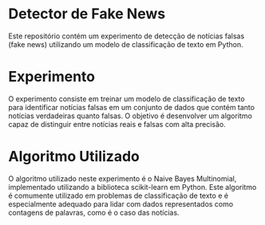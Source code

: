 # Detector de Fake News

 Este repositório contém um experimento de detecção de notícias falsas (fake news) utilizando um modelo de classificação de texto em Python.

# Experimento

O experimento consiste em treinar um modelo de classificação de texto para identificar notícias falsas em um conjunto de dados que contém tanto notícias verdadeiras quanto falsas. O objetivo é desenvolver um algoritmo capaz de distinguir entre notícias reais e falsas com alta precisão.

# Algoritmo Utilizado
O algoritmo utilizado neste experimento é o Naive Bayes Multinomial, implementado utilizando a biblioteca scikit-learn em Python. Este algoritmo é comumente utilizado em problemas de classificação de texto e é especialmente adequado para lidar com dados representados como contagens de palavras, como é o caso das notícias.
